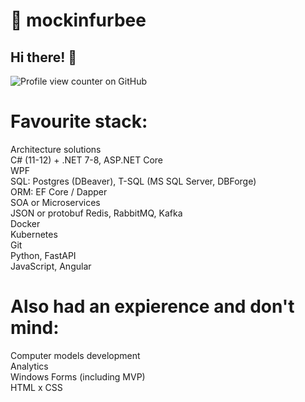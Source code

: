 # 🌉 mockinfurbee
## Hi there! 👋

![Profile view counter on GitHub](https://komarev.com/ghpvc/?username=mockinfurbee)

# Favourite stack:
Architecture solutions  
C# (11-12) + .NET 7-8, ASP.NET Core  
WPF  
SQL: Postgres (DBeaver), T-SQL (MS SQL Server, DBForge)  
ORM: EF Core / Dapper  
SOA or Microservices  
JSON or protobuf 
Redis, RabbitMQ, Kafka  
Docker  
Kubernetes  
Git  
Python, FastAPI  
JavaScript, Angular  
  
# Also had an expierence and don't mind:  
Computer models development  
Analytics  
Windows Forms (including MVP)  
HTML x CSS
